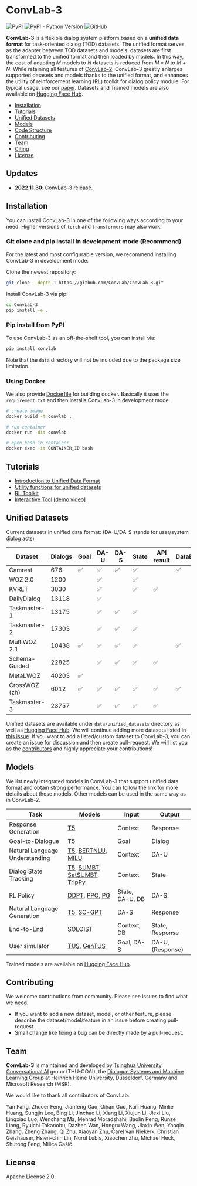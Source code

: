 # ConvLab-3

![PyPI](https://img.shields.io/pypi/v/convlab) ![PyPI - Python Version](https://img.shields.io/pypi/pyversions/convlab) ![GitHub](https://img.shields.io/github/license/ConvLab/ConvLab-3)

**ConvLab-3** is a flexible dialog system platform based on a **unified data format** for task-oriented dialog (TOD) datasets. The unified format serves as the adapter between TOD datasets and models: datasets are first transformed to the unified format and then loaded by models. In this way, the cost of adapting $M$ models to $N$ datasets is reduced from $M\times N$ to $M+N$. While retaining all features of [ConvLab-2](https://github.com/thu-coai/ConvLab-2),  ConvLab-3 greatly enlarges supported datasets and models thanks to the unified format, and enhances the utility of reinforcement learning (RL) toolkit for dialog policy module. For typical usage, see our [paper](). Datasets and Trained models are also available on [Hugging Face Hub](https://huggingface.co/ConvLab).

- [Installation](#installation)
- [Tutorials](#tutorials)
- [Unified Datasets](#Unified-Datasets)
- [Models](#models)
- [Code Structure]($Code-Structure)
- [Contributing](#contributing)
- [Team](#Team)
- [Citing](#citing)
- [License](#license)

## Updates

- **2022.11.30**: ConvLab-3 release.

## Installation

You can install ConvLab-3 in one of the following ways according to your need. Higher versions of `torch` and `transformers` may also work.

### Git clone and pip install in development mode (Recommend)

For the latest and most configurable version, we recommend installing ConvLab-3 in development mode.

Clone the newest repository:

```bash
git clone --depth 1 https://github.com/ConvLab/ConvLab-3.git
```

Install ConvLab-3 via pip:

```bash
cd ConvLab-3
pip install -e .
```

### Pip install from PyPI

To use ConvLab-3 as an off-the-shelf tool, you can install via:

```bash
pip install convlab
```
Note that the `data` directory will not be included due to the package size limitation.

### Using Docker

We also provide [Dockerfile](https://github.com/ConvLab/ConvLab-3/blob/master/Dockerfile) for building docker. Basically it uses the `requirement.txt` and then installs ConvLab-3 in development mode.

```bash
# create image
docker build -t convlab .

# run container
docker run -dit convlab

# open bash in container
docker exec -it CONTAINER_ID bash
```

## Tutorials

- [Introduction to Unified Data Format](https://github.com/ConvLab/ConvLab-3/tree/master/data/unified_datasets)
- [Utility functions for unified datasets](https://github.com/ConvLab/ConvLab-3/blob/master/convlab/util/unified_datasets_util.py)
- [RL Toolkit](https://github.com/ConvLab/ConvLab-3/tree/master/convlab/policy)
- [Interactive Tool](https://github.com/ConvLab/ConvLab-3/blob/master/deploy) [[demo video]](https://youtu.be/00VWzbcx26E)

## Unified Datasets

Current datasets in unified data format: (DA-U/DA-S stands for user/system dialog acts)

| Dataset       | Dialogs | Goal               | DA-U               | DA-S               | State              | API result         | DataBase           |
| ------------- | ------- | ------------------ | ------------------ | ------------------ | ------------------ | ------------------ | ------------------ |
| Camrest       | 676     | :white_check_mark: | :white_check_mark: | :white_check_mark: | :white_check_mark: |                    | :white_check_mark: |
| WOZ 2.0       | 1200    |                    | :white_check_mark: |                    | :white_check_mark: |                    |                    |
| KVRET         | 3030    |                    | :white_check_mark: |                    | :white_check_mark: | :white_check_mark: |                    |
| DailyDialog   | 13118   |                    | :white_check_mark: |                    |                    |                    |                    |
| Taskmaster-1  | 13175   |                    | :white_check_mark: | :white_check_mark: | :white_check_mark: |                    |                    |
| Taskmaster-2  | 17303   |                    | :white_check_mark: | :white_check_mark: | :white_check_mark: |                    |                    |
| MultiWOZ 2.1  | 10438   | :white_check_mark: | :white_check_mark: | :white_check_mark: | :white_check_mark: |                    | :white_check_mark: |
| Schema-Guided | 22825   |                    | :white_check_mark: | :white_check_mark: | :white_check_mark: | :white_check_mark: |                    |
| MetaLWOZ      | 40203   | :white_check_mark: |                    |                    |                    |                    |                    |
| CrossWOZ (zh) | 6012    | :white_check_mark: | :white_check_mark: | :white_check_mark: | :white_check_mark: | :white_check_mark: | :white_check_mark: |
| Taskmaster-3  | 23757   |                    | :white_check_mark: | :white_check_mark: | :white_check_mark: | :white_check_mark: |                    |

Unified datasets are available under `data/unified_datasets` directory as well as [Hugging Face Hub](https://huggingface.co/ConvLab). We will continue adding more datasets listed in [this issue](https://github.com/ConvLab/ConvLab-3/issues/11). If you want to add a listed/custom dataset to ConvLab-3, you can create an issue for discussion and then create pull-request. We will list you as the [contributors](#Team) and highly appreciate your contributions!

## Models

We list newly integrated models in ConvLab-3 that support unified data format and obtain strong performance. You can follow the link for more details about these models. Other models can be used in the same way as in ConvLab-2.

| Task                           | Models                                                       | Input           | Output           |
| ------------------------------ | ------------------------------------------------------------ | --------------- | ---------------- |
| Response Generation            | [T5](https://github.com/ConvLab/ConvLab-3/tree/master/convlab/base_models/t5) | Context         | Response         |
| Goal-to-Dialogue                 | [T5](https://github.com/ConvLab/ConvLab-3/tree/master/convlab/base_models/t5) | Goal            | Dialog           |
| Natural Language Understanding | [T5](https://github.com/ConvLab/ConvLab-3/tree/master/convlab/base_models/t5), [BERTNLU](https://github.com/ConvLab/ConvLab-3/tree/master/convlab/nlu/jointBERT), [MILU](https://github.com/ConvLab/ConvLab-3/tree/master/convlab/nlu/milu) | Context         | DA-U             |
| Dialog State Tracking          | [T5](https://github.com/ConvLab/ConvLab-3/tree/master/convlab/base_models/t5), [SUMBT](https://github.com/ConvLab/ConvLab-3/tree/master/convlab/dst/sumbt), [SetSUMBT](https://github.com/ConvLab/ConvLab-3/tree/master/convlab/dst/setsumbt), [TripPy](https://github.com/ConvLab/ConvLab-3/tree/master/convlab/dst/trippy) | Context         | State            |
| RL Policy                      | [DDPT](https://github.com/ConvLab/ConvLab-3/tree/master/convlab/policy/vtrace_DPT), [PPO](https://github.com/ConvLab/ConvLab-3/tree/master/convlab/policy/ppo), [PG](https://github.com/ConvLab/ConvLab-3/tree/master/convlab/policy/pg) | State, DA-U, DB | DA-S             |
| Natural Language Generation    | [T5](https://github.com/ConvLab/ConvLab-3/tree/master/convlab/base_models/t5), [SC-GPT](https://github.com/ConvLab/ConvLab-3/tree/master/convlab/nlg/scgpt) | DA-S            | Response         |
| End-to-End                     | [SOLOIST](https://github.com/ConvLab/ConvLab-3/blob/master/convlab/e2e/soloist/README.md)                                                      | Context, DB     | State, Response  |
| User simulator                 | [TUS](https://github.com/ConvLab/ConvLab-3/tree/master/convlab/policy/tus), [GenTUS](https://github.com/ConvLab/ConvLab-3/tree/master/convlab/policy/genTUS) | Goal, DA-S      | DA-U, (Response) |

Trained models are available on [Hugging Face Hub](https://huggingface.co/ConvLab).

## Contributing

We welcome contributions from community. Please see issues to find what we need.

- If you want to add a new dataset, model, or other feature, please describe the dataset/model/feature in an issue before creating pull-request.
- Small change like fixing a bug can be directly made by a pull-request.

## Team

**ConvLab-3** is maintained and developed by [Tsinghua University Conversational AI](http://coai.cs.tsinghua.edu.cn/) group (THU-COAI), the [Dialogue Systems and Machine Learning Group](https://www.cs.hhu.de/en/research-groups/dialog-systems-and-machine-learning.html) at Heinrich Heine University, Düsseldorf, Germany and Microsoft Research (MSR).

We would like to thank all contributors of ConvLab:

Yan Fang, Zhuoer Feng, Jianfeng Gao, Qihan Guo, Kaili Huang, Minlie Huang, Sungjin Lee, Bing Li, Jinchao Li, Xiang Li, Xiujun Li, Jiexi Liu, Lingxiao Luo, Wenchang Ma, Mehrad Moradshahi, Baolin Peng, Runze Liang, Ryuichi Takanobu, Dazhen Wan, Hongru Wang, Jiaxin Wen, Yaoqin Zhang, Zheng Zhang, Qi Zhu, Xiaoyan Zhu, Carel van Niekerk, Christian Geishauser, Hsien-chin Lin, Nurul Lubis, Xiaochen Zhu, Michael Heck, Shutong Feng, Milica Gašić.

## License

Apache License 2.0

